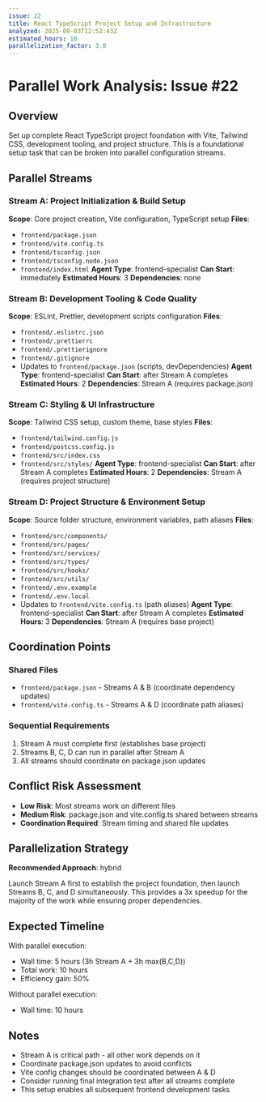 ```yaml
---
issue: 22
title: React TypeScript Project Setup and Infrastructure
analyzed: 2025-09-03T12:52:43Z
estimated_hours: 10
parallelization_factor: 3.0
---
```


# Parallel Work Analysis: Issue #22

## Overview
Set up complete React TypeScript project foundation with Vite, Tailwind CSS, development tooling, and project structure. This is a foundational setup task that can be broken into parallel configuration streams.

## Parallel Streams

### Stream A: Project Initialization & Build Setup
**Scope**: Core project creation, Vite configuration, TypeScript setup
**Files**:
- `frontend/package.json`
- `frontend/vite.config.ts`
- `frontend/tsconfig.json`
- `frontend/tsconfig.node.json`
- `frontend/index.html`
**Agent Type**: frontend-specialist
**Can Start**: immediately
**Estimated Hours**: 3
**Dependencies**: none

### Stream B: Development Tooling & Code Quality
**Scope**: ESLint, Prettier, development scripts configuration
**Files**:
- `frontend/.eslintrc.json`
- `frontend/.prettierrc`
- `frontend/.prettierignore`
- `frontend/.gitignore`
- Updates to `frontend/package.json` (scripts, devDependencies)
**Agent Type**: frontend-specialist
**Can Start**: after Stream A completes
**Estimated Hours**: 2
**Dependencies**: Stream A (requires package.json)

### Stream C: Styling & UI Infrastructure
**Scope**: Tailwind CSS setup, custom theme, base styles
**Files**:
- `frontend/tailwind.config.js`
- `frontend/postcss.config.js`
- `frontend/src/index.css`
- `frontend/src/styles/`
**Agent Type**: frontend-specialist
**Can Start**: after Stream A completes
**Estimated Hours**: 2
**Dependencies**: Stream A (requires project structure)

### Stream D: Project Structure & Environment Setup
**Scope**: Source folder structure, environment variables, path aliases
**Files**:
- `frontend/src/components/`
- `frontend/src/pages/`
- `frontend/src/services/`
- `frontend/src/types/`
- `frontend/src/hooks/`
- `frontend/src/utils/`
- `frontend/.env.example`
- `frontend/.env.local`
- Updates to `frontend/vite.config.ts` (path aliases)
**Agent Type**: frontend-specialist
**Can Start**: after Stream A completes
**Estimated Hours**: 3
**Dependencies**: Stream A (requires base project)

## Coordination Points

### Shared Files
- `frontend/package.json` - Streams A & B (coordinate dependency updates)
- `frontend/vite.config.ts` - Streams A & D (coordinate path aliases)

### Sequential Requirements
1. Stream A must complete first (establishes base project)
2. Streams B, C, D can run in parallel after Stream A
3. All streams should coordinate on package.json updates

## Conflict Risk Assessment
- **Low Risk**: Most streams work on different files
- **Medium Risk**: package.json and vite.config.ts shared between streams
- **Coordination Required**: Stream timing and shared file updates

## Parallelization Strategy

**Recommended Approach**: hybrid

Launch Stream A first to establish the project foundation, then launch Streams B, C, and D simultaneously. This provides a 3x speedup for the majority of the work while ensuring proper dependencies.

## Expected Timeline

With parallel execution:
- Wall time: 5 hours (3h Stream A + 3h max(B,C,D))
- Total work: 10 hours
- Efficiency gain: 50%

Without parallel execution:
- Wall time: 10 hours

## Notes
- Stream A is critical path - all other work depends on it
- Coordinate package.json updates to avoid conflicts
- Vite config changes should be coordinated between A & D
- Consider running final integration test after all streams complete
- This setup enables all subsequent frontend development tasks